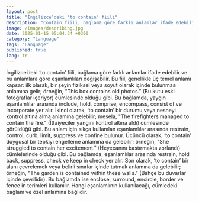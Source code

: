 ```yaml
--- 
layout: post
title: "İngilizce’deki 'to contain' fiili"
description: "Contain fiili, bağlama göre farklı anlamlar ifade edebilir ve bu anlamlara göre eşanlamlıları değişebilir."
image: /images/describing.jpg
date: 2025-01-15 05:04:34 +0300
category: "Language"
tags: "Language"
published: true
lang: tr
---
```



İngilizce’deki ‘to contain’ fiili, bağlama göre farklı anlamlar ifade edebilir ve bu anlamlara göre eşanlamlıları değişebilir. Bu fiil, genellikle üç temel anlamı kapsar: ilk olarak, bir şeyin fiziksel veya soyut olarak içinde bulunması anlamına gelir; örneğin, "This box contains old photos." (Bu kutu eski fotoğraflar içeriyor) cümlesinde olduğu gibi. Bu bağlamda, yaygın eşanlamlılar arasında include, hold, comprise, encompass, consist of ve incorporate yer alır. İkinci olarak, ‘to contain’ bir durumu veya nesneyi kontrol altına alma anlamına gelebilir; mesela, "The firefighters managed to contain the fire." (İtfaiyeciler yangını kontrol altına aldı) cümlesinde görüldüğü gibi. Bu anlam için sıkça kullanılan eşanlamlılar arasında restrain, control, curb, limit, suppress ve confine bulunur. Üçüncü olarak, ‘to contain’ duygusal bir tepkiyi engelleme anlamına da gelebilir; örneğin, "She struggled to contain her excitement." (Heyecanını bastırmakta zorlandı) cümlelerinde olduğu gibi. Bu bağlamda, eşanlamlılar arasında restrain, hold back, suppress, check ve keep in check yer alır. Son olarak, ‘to contain’ bir alanı çevrelemek veya belirli sınırlar içinde tutmak anlamına da gelebilir; örneğin, "The garden is contained within these walls." (Bahçe bu duvarlar içinde çevrilidir). Bu bağlamda ise enclose, surround, encircle, border ve fence in terimleri kullanılır. Hangi eşanlamlının kullanılacağı, cümledeki bağlam ve özel anlamına bağlıdır.